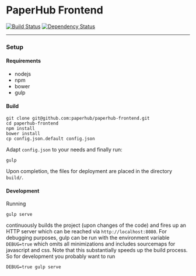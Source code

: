 # PaperHub Frontend

[![Build
Status](https://travis-ci.org/paperhub/paperhub-frontend.svg?branch=master)](https://travis-ci.org/paperhub/paperhub-frontend)
[![Dependency Status](https://gemnasium.com/paperhub/paperhub-frontend.svg)](https://gemnasium.com/paperhub/paperhub-frontend)

---

### Setup
#### Requirements
* nodejs
* npm
* bower
* gulp

#### Build
```
git clone git@github.com:paperhub/paperhub-frontend.git
cd paperhub-frontend
npm install
bower install
cp config.json.default config.json
```
Adapt `config.json` to your needs and finally run:
```
gulp
```
Upon completion, the files for deployment are placed in the directory `build/`.

#### Development
Running
```
gulp serve
```
continuously builds the project (upon changes of the code) and fires up an HTTP server 
which can be reached via `http://localhost:8080`. For debugging purposes, gulp can be run with the 
environment variable `DEBUG=true` which omits all minimizations and includes sourcemaps for
javascript and css. Note that this substantially speeds up the build process. So for development you 
probably want to run
```
DEBUG=true gulp serve
```
